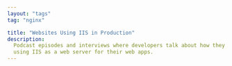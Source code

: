 ```yaml
---
layout: "tags"
tag: "nginx"

title: "Websites Using IIS in Production"
description:
  Podcast episodes and interviews where developers talk about how they are
  using IIS as a web server for their web apps.
---
```

